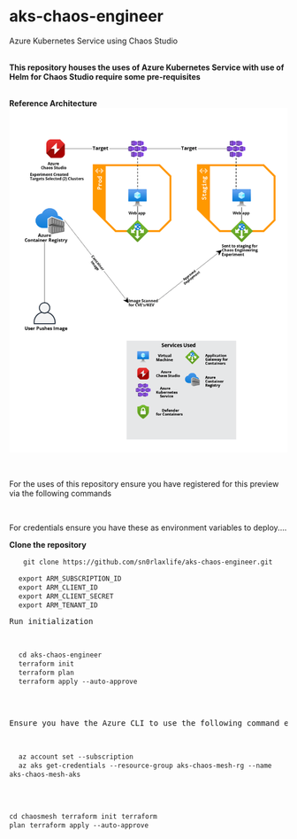 # aks-chaos-engineer
Azure Kubernetes Service using Chaos Studio

<br><b> This repository houses the uses of Azure Kubernetes Service with use of Helm for Chaos Studio require some pre-requisites</b></br>

<br><b>Reference Architecture</b></br>
<img src='https://github.com/sn0rlaxlife/aks-chaos-engineer/blob/main/Azure%20Kubernetes%20with%20Prometheus%20(1).png'></img>

<br><p>For the uses of this repository ensure you have registered for this preview via the following commands</p></br>


<p>For credentials ensure you have these as environment variables to deploy....</p>
<b>Clone the repository</b>
<pre class="no translate">
   <code>git clone https://github.com/sn0rlaxlife/aks-chaos-engineer.git </code>
</pre>

<pre class="no translate">
  <code>export ARM_SUBSCRIPTION_ID</code>
  <code>export ARM_CLIENT_ID</code>
  <code>export ARM_CLIENT_SECRET</code>
  <code>export ARM_TENANT_ID</code>
<p>Run initialization</p>
<pre class="no translate">
  <code>cd aks-chaos-engineer</code>
  <code>terraform init</code>
  <code>terraform plan</code>
  <code>terraform apply --auto-approve</code>
</pre>

<p>Ensure you have the Azure CLI to use the following command either locally/on Cloud Shell</p>
<pre class="no translate">
  <code>az account set --subscription <subscription-id></code>
  <code>az aks get-credentials --resource-group aks-chaos-mesh-rg --name aks-chaos-mesh-aks</code>
</pre>

  <code>cd chaosmesh</code>
  <code>terraform init</code>
  <code>terraform plan</code>
  <code>terraform apply --auto-approve</code>




